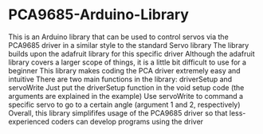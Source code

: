 # PCA9685-Arduino-Library
This is an Arduino library that can be used to control servos via the PCA9685 driver in a similar style to the standard Servo library
The library builds upon the adafruit library for this specific driver
Although the adafruit library covers a larger scope of things, it is a little bit difficult to use for a beginner
This library makes coding the PCA driver extremely easy and intuitive
There are two main functions in the library: driverSetup and servoWrite
Just put the driverSetup function in the void setup code (the arguments are explained in the example)
Use servoWrite to command a specific servo to go to a certain angle (argument 1 and 2, respectively)
Overall, this library simplififes usage of the PCA9685 driver so that less-experienced coders can develop programs using the driver
